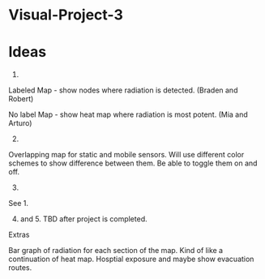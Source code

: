 # Visual-Project-3

# Ideas
1.
Labeled Map - show nodes where radiation is detected. (Braden and Robert)

No label Map - show heat map where radiation is most potent. (Mia and Arturo)

2.
Overlapping map for static and mobile sensors. Will use different color schemes to show difference between them. Be able to toggle them on and off.

3.
See 1.

4. and 5.
TBD after project is completed.

Extras

Bar graph of radiation for each section of the map. Kind of like a continuation of heat map.
Hosptial exposure and maybe show evacuation routes.

